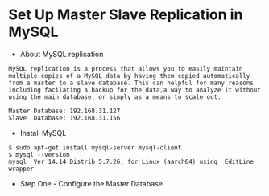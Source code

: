 Set Up Master Slave Replication in MySQL
========================================

* About MySQL replication

```
MySQL replication is a process that allows you to easily maintain multiple copies of a MySQL data by having them copied automatically from a master to a slave database. This can helpful for many reasons including facilating a backup for the data,a way to analyze it without using the main database, or simply as a means to scale out.

Master Database: 192.168.31.127 
Slave  Database: 192.168.31.156 
```

* Install MySQL
```
$ sudo apt-get install mysql-server mysql-client 
$ mysql --version 
mysql  Ver 14.14 Distrib 5.7.26, for Linux (aarch64) using  EditLine wrapper
```

* Step One - Configure the Master Database 
```

```
